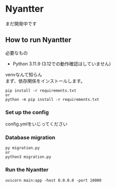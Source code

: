 # Nyantter
まだ開発中です
## How to run Nyantter
必要なもの

- Python 3.11.9 (3.12での動作確認はしていません)

venvなんて知らん  
まず、依存関係をインストールします。
```
pip install -r requirements.txt
or
python -m pip install -r requirements.txt
```
### Set up the config
config.ymlをいじってください
### Database migration
```
py migration.py
or
python3 migration.py
```
### Run the Nyantter
```
uvicorn main:app -host 0.0.0.0 -port 10000
```